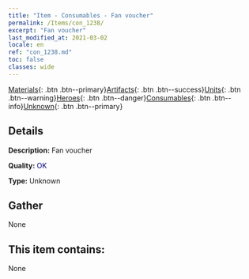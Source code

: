 ```yaml
---
title: "Item - Consumables - Fan voucher"
permalink: /Items/con_1238/
excerpt: "Fan voucher"
last_modified_at: 2021-03-02
locale: en
ref: "con_1238.md"
toc: false
classes: wide
---
```

 [Materials](/Items/){: .btn .btn--primary}[Artifacts](/Items/Artifacts/){: .btn .btn--success}[Units](/Items/Units/){: .btn .btn--warning}[Heroes](/Items/Heroes/){: .btn .btn--danger}[Consumables](/Items/Consumables/){: .btn .btn--info}[Unknown](/Items/Unknown/){: .btn .btn--primary}

## Details
 **Description:** Fan voucher

 **Quality:** <span style="color: #000080">OK</span>

 **Type:** Unknown

## Gather

  None

## This item contains:

  None

